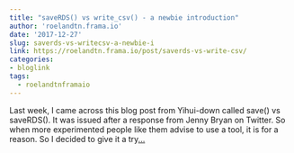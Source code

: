 ```yaml
---
title: "saveRDS() vs write_csv() - a newbie introduction"
author: 'roelandtn.frama.io'
date: '2017-12-27'
slug: saverds-vs-writecsv-a-newbie-i
link: https://roelandtn.frama.io/post/saverds-vs-write-csv/
categories:
- bloglink
tags:
  - roelandtnframaio
---
```


Last week, I came across this blog post from Yihui-down called save() vs saveRDS(). It was issued after a response from Jenny Bryan on Twitter. So when more experimented people like them advise to use a tool, it is for a reason. So I decided to give it a try[... <i class="fas fa-external-link-alt"></i>](https://roelandtn.frama.io/post/saverds-vs-write-csv/)

